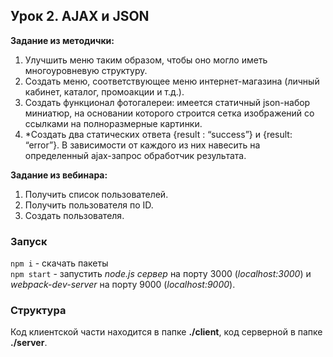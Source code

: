## Урок 2. AJAX и JSON
**Задание из методички:**  
1. Улучшить меню таким образом, чтобы оно могло иметь многоуровневую структуру.
2. Создать меню, соответствующее меню интернет-магазина (личный кабинет, каталог,
промоакции и т.д.).
3. Создать функционал фотогалереи: имеется статичный json-набор миниатюр, на основании
которого строится сетка изображений со ссылками на полноразмерные картинки.
4. *Создать два статических ответа {result : “success”} и {result: “error”}. В зависимости от каждого
из них навесить на определенный ajax-запрос обработчик результата.

**Задание из вебинара:**  
1. Получить список пользователей.  
2. Получить пользователя по ID.  
3. Создать пользователя.  

### Запуск 
`npm i` - скачать пакеты  
`npm start` - запустить *node.js сервер* на порту 3000 (*localhost:3000*) и *webpack-dev-server* на порту 9000 (*localhost:9000*).  

### Структура
Код клиентской части находится в папке **./client**, код серверной в папке **./server**.  
